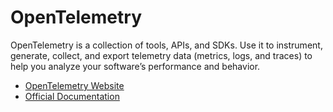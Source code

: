 # OpenTelemetry

OpenTelemetry is a collection of tools, APIs, and SDKs. Use it to instrument, generate, collect, and export telemetry data (metrics, logs, and traces) to help you analyze your software’s performance and behavior.

- [OpenTelemetry Website](https://opentelemetry.io/)
- [Official Documentation](https://opentelemetry.io/docs/)
